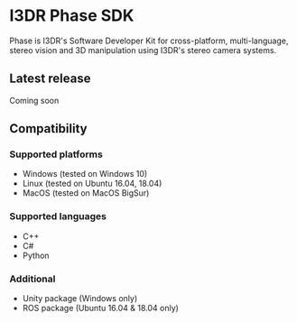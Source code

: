 # I3DR Phase SDK
Phase is I3DR's Software Developer Kit for cross-platform, multi-language, stereo vision and 3D manipulation using I3DR's stereo camera systems.

## Latest release
Coming soon

## Compatibility
### Supported platforms
 - Windows (tested on Windows 10)
 - Linux (tested on Ubuntu 16.04, 18.04)
 - MacOS (tested on MacOS BigSur)
### Supported languages
 - C++
 - C#
 - Python
### Additional
 - Unity package (Windows only)
 - ROS package (Ubuntu 16.04 & 18.04 only)